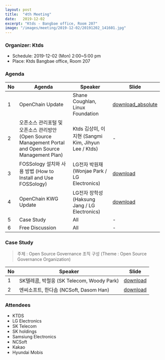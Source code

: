 ```yaml
---
layout: post
title:  "4th Meeting"
date:   2019-12-02
excerpt: "Ktds - Bangbae office, Room 207"
image: "/images/meeting/2019-12-02/20191202_141601.jpg"
---
```


<h3>Organizer: Ktds</h3>
<ul>
<li>Schedule: 2019-12-02 (Mon) 2:00~5:00 pm</li>
    <li>Place: Ktds Bangbae office, Room 207</li>
</ul>

<h3>Agenda</h3>
<div class="table-wrapper">
    <table>
        <thead>
            <tr>
                <th>No</th>
                <th>Agenda</th>
                <th>Speaker</th>
                <th>Slide</th>
            </tr>
        </thead>
        <tbody>
            <tr>
                <td>1</td>
                <td>OpenChain Update</td>
                <td>Shane Coughlan, Linux Foundation</td>
                <td><a href="{{ "/assets/pdf/2019-12-02/a_brief_introduction_to_openchain.pdf" | absolute_url}}" download>download_absolute</a></td>
            </tr>
            <tr>
                <td>2</td>
                <td>오픈소스 관리포털 및 오픈소스 관리방안 (Open Source Management Portal and Open Source Management Plan)</td>
                <td>Ktds 김상미, 이지현 (Sangmi Kim, Jihyun Lee / Ktds)</td>
                <td>-</td>
            </tr>
            <tr>
                <td>3</td>
                <td>FOSSology 설치와 사용 방법 (How to Install and Use FOSSology)</td>
                <td>LG전자 박원재 (Wonjae Park / LG Electronics)</td>
                <td><a href="/assets/pdf/2019-12-02/fossology_introduction_openchain_kwg.pdf" download>download</a></td>
            </tr>
            <tr>
                <td>4</td>
                <td>OpenChain KWG Update</td>
                <td>LG전자 장학성 (Haksung Jang / LG Electronics)</td>
                <td>
                  <a href="/assets/pdf/2019-12-02/openchain_kwg_update_2019-12-02.pdf" download>download</a></td>
            </tr>
            <tr>
                <td>5</td>
                <td>Case Study </td>
                <td>All</td>
                <td>-</td>
            </tr>
            <tr>
                <td>6</td>
                <td>Free Discussion    </td>
                <td>All</td>
                <td>-</td>
            </tr>
        </tbody>
    </table>    
</div>
<h3>Case Study</h3>
<blockquote>주제 : Open Source Governance 조직 구성 (Theme : Open Source Governance Organization)</blockquote>
<div class="table-wrapper">
    <table>
        <thead>
            <tr>
                <th>No</th>
                <th>Speaker</th>
                <th>Slide</th>
            </tr>
        </thead>
        <tbody>
            <tr>
                <td>1</td>
                <td>SK텔레콤, 박철웅 (SK Telecom, Woody Park)</td>
                <td><a href="/assets/pdf/2019-12-02/openchainkwg_organization_skt_20191202.pdf" download>download</a></td>
            </tr>
            <tr>
                <td>2</td>
                <td>엔씨소프트, 한다솜 (NCSoft, Dasom Han)</td>
                <td><a href="/assets/pdf/2019-12-02/openchain_kwg_case_study_ncsoft_2019-12-02.pdf" download>download</a></td>
            </tr>
        </tbody>
    </table>    
</div>
<h3>Attendees</h3>
<ul>
    <li>KTDS</li>
    <li>LG Electronics</li>
    <li>SK Telecom</li>
    <li>SK holdings</li>
    <li>Samsiung Electronics</li>
    <li>NCSoft</li>
    <li>Kakao</li>
    <li>Hyundai Mobis</li>
</ul>

<div class="box alt">
    <div class="row 50% uniform"> 
        <div class="6u"><span class="image fit"><img src="{{ "/images/meeting/2019-12-02/20191202_164705.jpg" | absolute_url }}" alt="" /></span></div> 
        <div class="6u"><span class="image fit"><img src="{{ "/images/meeting/2019-12-02/20191202_145534.jpg" | absolute_url }}" alt="" /></span></div> 
        <div class="4u"><span class="image fit"><img src="{{ "/images/meeting/2019-12-02/20191202_141601.jpg" | absolute_url }}" alt="" /></span></div> 
        <div class="4u"><span class="image fit"><img src="{{ "/images/meeting/2019-12-02/20191202_154218.jpg" | absolute_url }}" alt="" /></span></div> 
        <div class="4u"><span class="image fit"><img src="{{ "/images/meeting/2019-12-02/20191202_164627.jpg" | absolute_url }}" alt="" /></span></div> 
        <div class="4u"><span class="image fit"><img src="{{ "/images/meeting/2019-12-02/20191202_141612.jpg" | absolute_url }}" alt="" /></span></div> 
        <div class="4u"><span class="image fit"><img src="{{ "/images/meeting/2019-12-02/20191202_151459.jpg" | absolute_url }}" alt="" /></span></div> 
        <div class="4u"><span class="image fit"><img src="{{ "/images/meeting/2019-12-02/20191202_154240.jpg" | absolute_url }}" alt="" /></span></div> 
        <div class="4u"><span class="image fit"><img src="{{ "/images/meeting/2019-12-02/20191202_144244.jpg" | absolute_url }}" alt="" /></span></div> 
        <div class="4u"><span class="image fit"><img src="{{ "/images/meeting/2019-12-02/20191202_154127.jpg" | absolute_url }}" alt="" /></span></div> 
        <div class="4u"><span class="image fit"><img src="{{ "/images/meeting/2019-12-02/20191202_154407.jpg" | absolute_url }}" alt="" /></span></div> 
    </div>
</div>

